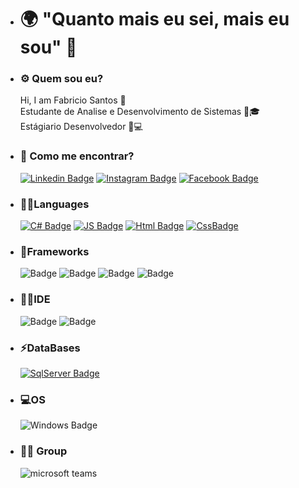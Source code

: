 - <h1 class="texte-muted">🌍 "Quanto mais eu sei, mais eu sou" 🧠</h1>

- <h3 class="text-muted">⚙️ Quem sou eu?</h3>
  Hi, I am Fabricio Santos 👋 <br>
  Estudante de Analise e Desenvolvimento de Sistemas 🧑🎓<br>
  Estágiario Desenvolvedor 💼💻

- <h3 class="text-muted">📍 Como me encontrar?</h3>

  [![Linkedin Badge](https://img.shields.io/badge/LinkedIn-0077B5?style=for-the-badge&logo=linkedin&logoColor=white)](https://www.linkedin.com/in/fabricio-dos-santos-siqueira/)
  [![Instagram Badge](https://img.shields.io/badge/Instagram-E4405F?style=for-the-badge&logo=instagram&logoColor=white)](https://www.instagram.com/fabric.santos/?hl=pt-br)
  [![Facebook Badge](https://img.shields.io/badge/Facebook-1877F2?style=for-the-badge&logo=facebook&logoColor=white)](https://www.facebook.com/fabricio.santos.37819959)

 
- <h3 class="text-muted">👨‍💻Languages</h3>

  [![C# Badge](https://img.shields.io/badge/C%23-239120?style=for-the-badge&logo=c-sharp&logoColor=white)](#)
  [![JS Badge](https://img.shields.io/badge/JavaScript-F7DF1E?style=for-the-badge&logo=javascript&logoColor=black)](#)
  [![Html Badge](https://img.shields.io/badge/HTML5-E34F26?style=for-the-badge&logo=html5&logoColor=white)](#)
  [![CssBadge](https://img.shields.io/badge/CSS3-1572B6?style=for-the-badge&logo=css3&logoColor=white)](#)
 
- <h3 class="text-muted">🚀Frameworks</h3>

  ![Badge](https://img.shields.io/badge/.NET-5C2D91?style=for-the-badge&logo=.net&logoColor=white)
  ![Badge](https://img.shields.io/badge/Bootstrap-563D7C?style=for-the-badge&logo=bootstrap&logoColor=white)
  ![Badge](https://img.shields.io/badge/Microsoft-666666?style=for-the-badge&logo=microsoft&logoColor=white)
  ![Badge](https://img.shields.io/badge/Git-F05032?style=for-the-badge&logo=git&logoColor=white)
  
- <h3 class="text-muted">👨‍💻IDE</h3>

  ![Badge](https://img.shields.io/badge/Visual_Studio_2019-5C2D91?style=for-the-badge&logo=visual%20studio&logoColor=white)
  ![Badge](https://img.shields.io/badge/Visual_Studio_Code-0078D4?style=for-the-badge&logo=visual%20studio%20code&logoColor=white)
  
- <h3 class="text-muted">⚡DataBases</h3>

  [![SqlServer Badge](https://img.shields.io/badge/Microsoft%20SQL%20Sever-CC2927?style=for-the-badge&logo=microsoft%20sql%20server&logoColor=white)](#)
  
- <h3 class="text-muted">💻OS</h3>

  ![Windows Badge](https://img.shields.io/badge/Windows-0078D6?style=for-the-badge&logo=windows&logoColor=white)
  
- <h3 class="text-muted">🤜🤛 Group</h3>

  ![microsoft teams](https://img.shields.io/badge/Microsoft_Teams-6264A7?style=for-the-badge&logo=microsoft-teams&logoColor=white)
